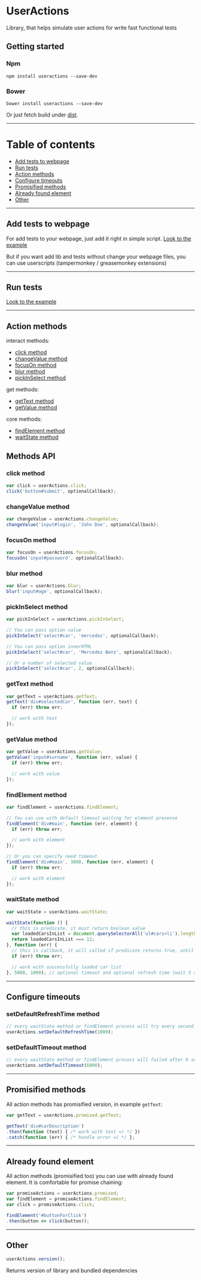 # **UserActions**

Library, that helps simulate user actions for write fast functional tests

## Getting started

### Npm

    npm install useractions --save-dev

### Bower

    bower install useractions --save-dev

Or just fetch build under [dist](https://github.com/evegreen/useractions/tree/master/dist).

---

# Table of contents
- [Add tests to webpage](#add-tests-to-webpage)
- [Run tests](#run-tests)
- [Action methods](#action-methods)
- [Configure timeouts](#configure-timeouts)
- [Promisified methods](#promisified-methods)
- [Already found element](#already-found-element)
- [Other](#other)

---

## Add tests to webpage

For add tests to your webpage, just add it right in simple script.
[Look to the example](https://github.com/evegreen/useractions/blob/master/tests/regression/exampleApp.html)

But if you want add lib and tests without change your webpage files, you can use userscripts (tampermonkey / greasemonkey extensions)

---

## Run tests

[Look to the example](https://github.com/evegreen/useractions/blob/master/tests/regression/exampleTestScript.js)

---

## Action methods

interact methods:
- [click method](#click-method)
- [changeValue method](#changevalue-method)
- [focusOn method](#focuson-method)
- [blur method](#blur-method)
- [pickInSelect method](#pickinselect-method)

get methods:
- [getText method](#gettext-method)
- [getValue method](#getvalue-method)

core methods:
- [findElement method](#findelement-method)
- [waitState method](#waitstate-method)



## Methods API

### click method
```js
var click = userActions.click;
click('button#submit', optionalCallback);
```


### changeValue method
```js
var changeValue = userActions.changeValue;
changeValue('input#login', 'John Doe', optionalCallback);
```


### focusOn method
```js
var focusOn = userActions.focusOn;
focusOn('input#password', optionalCallback);
```


### blur method
```js
var blur = userActions.blur;
blur('input#age', optionalCallback);
```


### pickInSelect method
```js
var pickInSelect = userActions.pickInSelect;

// You can pass option value
pickInSelect('select#car', 'mercedez', optionalCallback);

// You can pass option innerHTML
pickInSelect('select#car', 'Mercedez Benz', optionalCallback);

// Or a number of selected value
pickInSelect('select#car', 2, optionalCallback);
```


### getText method
```js
var getText = userActions.getText;
getText('div#selectedCar', function (err, text) {
  if (err) throw err;

  // work with text
});
```


### getValue method
```js
var getValue = userActions.getValue;
getValue('input#surname', function (err, value) {
  if (err) throw err;

  // work with value
});
```


### findElement method
```js
var findElement = userActions.findElement;

// You can use with default timeout waiting for element presense
findElement('div#main', function (err, element) {
  if (err) throw err;

  // work with element
});

// Or you can specify need timeout
findElement('div#main', 3000, function (err, element) {
  if (err) throw err;

  // work with element
});
```


### waitState method
```js
var waitState = userActions.waitState;

waitState(function () {
  // this is predicate, it must return boolean value
  var loadedCarsInList = document.querySelectorAll('ul#cars>li').length;
  return loadedCarsInList === 12;
}, function (err) {
  // this is callback, it will called if predicate returns true, until timeout done
  if (err) throw err;

  // work with successfully loaded car list
}, 5000, 1000); // optional timeout and optional refresh time (wait 5 seconds and check predicate every second)
```

---

## Configure timeouts

### setDefaultRefreshTime method
```js
// every waitState method or findElement process will try every second
userActions.setDefaultRefreshTime(1000);
```


### setDefaultTimeout method
```js
// every waitState method or findElement process will failed after 6 seconds
userActions.setDefaultTimeout(6000);
```

---

## Promisified methods
All action methods has promisified version, in example `getText`:
```js
var getText = userActions.promised.getText;

getText('div#carDescription')
.then(function (text) { /* work with text =) */ })
.catch(function (err) { /* handle error =( */ };
```

---

## Already found element
All action methods (promisified too) you can use with already found element.
It is comfortable for promise chaining:

```js
var promiseActions = userActions.promised;
var findElement = promiseActions.findElement;
var click = promiseActions.click;

findElement('#buttonForClick')
.then(button => click(button));
```

---

## Other
```js
userActions.version();
```
Returns version of library and bundled dependencies
